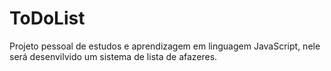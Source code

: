# ToDoList
Projeto pessoal de estudos e aprendizagem em linguagem JavaScript, nele será desenvilvido um sistema de lista de afazeres.
